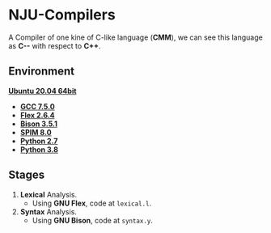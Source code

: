 # NJU-Compilers

A Compiler of one kine of C-like language (**CMM**), we can see this language as **C--** with respect to **C++**.

## Environment

[**Ubuntu 20.04 64bit**](https://ubuntu.com)

+ [**GCC 7.5.0**](https://gcc.gnu.org)
+ [**Flex 2.6.4**](https://github.com/westes/flex)
+ [**Bison 3.5.1**](https://www.gnu.org/software/bison/)
+ [**SPIM 8.0**](http://spimsimulator.sourceforge.net/)
+ [**Python 2.7**](https://python.org)
+ [**Python 3.8**](https://python.org)

## Stages

1. **Lexical** Analysis.
   + Using **GNU Flex**, code at `lexical.l`.
2. **Syntax** Analysis.
   + Using **GNU Bison**, code at `syntax.y`.
